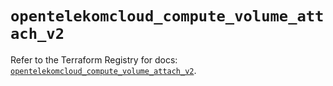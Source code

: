 # `opentelekomcloud_compute_volume_attach_v2`

Refer to the Terraform Registry for docs: [`opentelekomcloud_compute_volume_attach_v2`](https://registry.terraform.io/providers/opentelekomcloud/opentelekomcloud/1.36.15/docs/resources/compute_volume_attach_v2).
